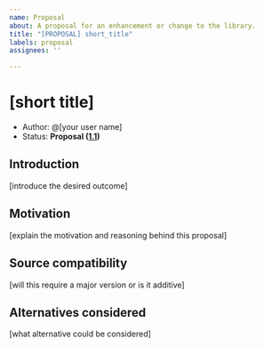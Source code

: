 ```yaml
---
name: Proposal
about: A proposal for an enhancement or change to the library.
title: "[PROPOSAL] short_title"
labels: proposal
assignees: ''

---
```


# [short title]

* Author: @[your user name]
* Status: **Proposal ([1.1](https://github.com/composed-swift/ComposedUI/milestone/1.1))**

## Introduction

[introduce the desired outcome]

## Motivation

[explain the motivation and reasoning behind this proposal]

## Source compatibility

[will this require a major version or is it additive]

## Alternatives considered

[what alternative could be considered]
